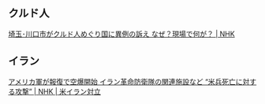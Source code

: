 ## クルド人

[埼玉･川口市がクルド人めぐり国に異例の訴え なぜ？現場で何が？ | NHK](https://www.nhk.or.jp/shutoken/wr/20240202a.html)

## イラン

[アメリカ軍が報復で空爆開始 イラン革命防衛隊の関連施設など “米兵死亡に対する攻撃” | NHK | 米イラン対立](https://www3.nhk.or.jp/news/html/20240203/k10014346001000.html)
